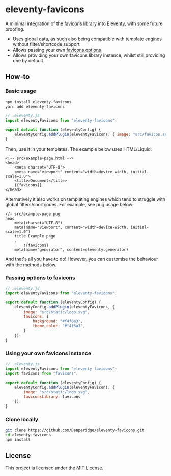 # eleventy-favicons
A minimal integration of the [favicons library](https://www.npmjs.com/package/favicons) into [Eleventy](https://www.11ty.dev/), with some future proofing.

- Uses global data, as such also being compatible with template engines without filter/shortcode support
- Allows passing your own [favicons options](https://www.npmjs.com/package/favicons#user-content-usage)
- Allows providing your own favicons library instance, whilst still providing one by default.

## How-to
### Basic usage
```bash
npm install eleventy-favicons
yarn add eleventy-favicons
```

```js
// .eleventy.js
import eleventyFavicons from "eleventy-favicons";

export default function (eleventyConfig) {
    eleventyConfig.addPlugin(eleventyFavicons, { image: "src/favicon.svg"} );
}
```
Then, use it in your templates. The example below uses HTML/Liquid:
```liquid
<!-- src/example-page.html -->
<head>
    <meta charset="UTF-8">
    <meta name="viewport" content="width=device-width, initial-scale=1.0">
    <title>Document</title>
    {{favicons}}
</head>
```
Alternatively it also works on templating engines which tend to struggle with global filters/shortcodes. For example, see pug usage below:
```pug
//- src/example-page.pug
head
    meta(charset="UTF-8")
    meta(name="viewport", content="width=device-width, initial-scale=1.0")
    title Example page
    .
        !{favicons}
    meta(name="generator", content=eleventy.generator)
```

And that's all you have to do! However, you can customise the behaviour with the methods below.

### Passing options to favicons
```js
// .eleventy.js
import eleventyFavicons from "eleventy-favicons";

export default function (eleventyConfig) {
    eleventyConfig.addPlugin(eleventyFavicons, {
        image: "src/static/logo.svg",
        favicons: {
            background: "#f4f6a3",
            theme_color: "#f4f6a3",
        }
    });
}
```

### Using your own favicons instance
```js
// .eleventy.js
import eleventyFavicons from "eleventy-favicons";
import favicons from "favicons";

export default function (eleventyConfig) {
    eleventyConfig.addPlugin(eleventyFavicons, {
        image: "src/static/logo.svg",
        faviconsLibrary: favicons
    });
}
```

### Clone locally
```bash
git clone https://github.com/Denperidge/eleventy-favicons.git
cd eleventy-favicons
npm install
```

## License
This project is licensed under the [MIT License](LICENSE).
